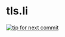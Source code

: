 tls.li
======

[![tip for next commit](https://tip4commit.com/projects/1026.svg)](https://tip4commit.com/github/kpcyrd/tls-li)
